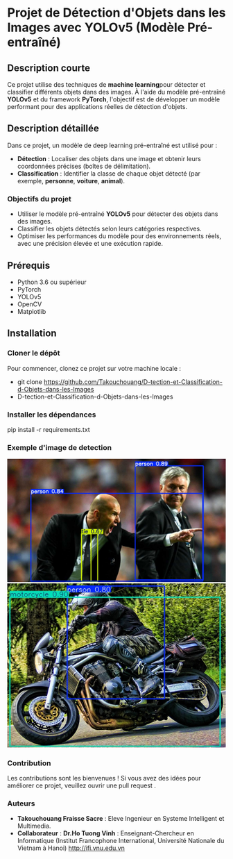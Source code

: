 # Projet de Détection d'Objets dans les Images avec YOLOv5 (Modèle Pré-entraîné)

## Description courte
Ce projet utilise des techniques de **machine learning**pour détecter et classifier différents objets dans des images. À l'aide du modèle pré-entraîné **YOLOv5** et du framework **PyTorch**, l'objectif est de développer un modèle performant pour des applications réelles de détection d'objets.

## Description détaillée
Dans ce projet, un modèle de deep learning pré-entraîné est utilisé pour :

- **Détection** : Localiser des objets dans une image et obtenir leurs coordonnées précises (boîtes de délimitation).
- **Classification** : Identifier la classe de chaque objet détecté (par exemple, **personne**, **voiture**, **animal**).

### Objectifs du projet
- Utiliser le modèle pré-entraîné **YOLOv5** pour détecter des objets dans des images.
- Classifier les objets détectés selon leurs catégories respectives.
- Optimiser les performances du modèle pour des environnements réels, avec une précision élevée et une exécution rapide.

## Prérequis
- Python 3.6 ou supérieur
- PyTorch
- YOLOv5
- OpenCV
- Matplotlib

## Installation

### Cloner le dépôt
Pour commencer, clonez ce projet sur votre machine locale :

- git clone https://github.com/Takouchouang/D-tection-et-Classification-d-Objets-dans-les-Images
- D-tection-et-Classification-d-Objets-dans-les-Images

### Installer les dépendances
pip install -r requirements.txt


### Exemple d'image de detection

![Texte alternatif](/detection_Zidane.jpeg) 
![Texte alternatif](/moto_personne.jpg) 
<!-- <img src="/zidane.jpg" alt="Logo" width="200"/>

<table>
  <tr>
    <td><img src="images/image1.jpg" alt="Image 1" width="150"/></td>
    <td><img src="images/image2.jpg" alt="Image 2" width="150"/></td>
    <td><img src="images/image3.jpg" alt="Image 3" width="150"/></td>
    <td><img src="images/image4.jpg" alt="Image 4" width="150"/></td>
    <td><img src="images/image5.jpg" alt="Image 5" width="150"/></td>
  </tr>
  <tr>
    <td><img src="images/image6.jpg" alt="Image 6" width="150"/></td>
    <td><img src="images/image7.jpg" alt="Image 7" width="150"/></td>
    <td><img src="images/image8.jpg" alt="Image 8" width="150"/></td>
    <td><img src="images/image9.jpg" alt="Image 9" width="150"/></td>
    <td><img src="images/image10.jpg" alt="Image 10" width="150"/></td>
  </tr>
</table> -->

### Contribution
Les contributions sont les bienvenues ! Si vous avez des idées pour améliorer ce projet, veuillez ouvrir une pull request .

### Auteurs
- **Takouchouang Fraisse Sacre** : Eleve Ingenieur en Systeme Intelligent et Multimedia.
- **Collaborateur** : **Dr.Ho Tuong Vinh** : Enseignant-Chercheur en Informatique (Institut Francophone International, Université Nationale du Vietnam à Hanoi)
http://ifi.vnu.edu.vn


